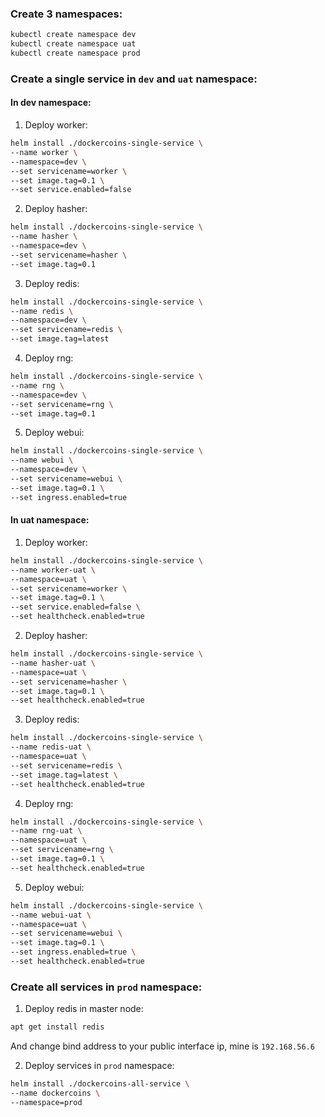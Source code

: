 ### Create 3 namespaces:
```bash
kubectl create namespace dev
kubectl create namespace uat
kubectl create namespace prod
```

### Create a single service in `dev` and `uat` namespace:

#### In dev namespace:
1. Deploy worker:
```bash
helm install ./dockercoins-single-service \
--name worker \
--namespace=dev \
--set servicename=worker \
--set image.tag=0.1 \
--set service.enabled=false
```

2. Deploy hasher:
```bash
helm install ./dockercoins-single-service \
--name hasher \
--namespace=dev \
--set servicename=hasher \
--set image.tag=0.1
```

3. Deploy redis:
```bash
helm install ./dockercoins-single-service \
--name redis \
--namespace=dev \
--set servicename=redis \
--set image.tag=latest
```

4. Deploy rng:
```bash
helm install ./dockercoins-single-service \
--name rng \
--namespace=dev \
--set servicename=rng \
--set image.tag=0.1
```

5. Deploy webui:
```bash
helm install ./dockercoins-single-service \
--name webui \
--namespace=dev \
--set servicename=webui \
--set image.tag=0.1 \
--set ingress.enabled=true
```

#### In uat namespace:
1. Deploy worker:
```bash
helm install ./dockercoins-single-service \
--name worker-uat \
--namespace=uat \
--set servicename=worker \
--set image.tag=0.1 \
--set service.enabled=false \
--set healthcheck.enabled=true
```

2. Deploy hasher:
```bash
helm install ./dockercoins-single-service \
--name hasher-uat \
--namespace=uat \
--set servicename=hasher \
--set image.tag=0.1 \
--set healthcheck.enabled=true
```

3. Deploy redis:
```bash
helm install ./dockercoins-single-service \
--name redis-uat \
--namespace=uat \
--set servicename=redis \
--set image.tag=latest \
--set healthcheck.enabled=true
```

4. Deploy rng:
```bash
helm install ./dockercoins-single-service \
--name rng-uat \
--namespace=uat \
--set servicename=rng \
--set image.tag=0.1 \
--set healthcheck.enabled=true
```

5. Deploy webui:
```bash
helm install ./dockercoins-single-service \
--name webui-uat \
--namespace=uat \
--set servicename=webui \
--set image.tag=0.1 \
--set ingress.enabled=true \
--set healthcheck.enabled=true
```

### Create all services in `prod` namespace:
1. Deploy redis in master node:

```bash
apt get install redis
```
And change bind address to your public interface ip, mine is `192.168.56.6`

2. Deploy services in `prod` namespace:

```bash
helm install ./dockercoins-all-service \
--name dockercoins \
--namespace=prod
```